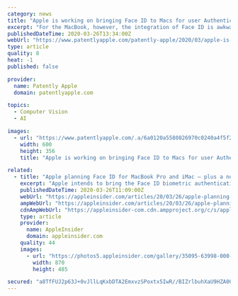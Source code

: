 ```yaml
---
category: news
title: "Apple is working on bringing Face ID to Macs for user Authentication, Face Gesture Recognition and more"
excerpt: "For the MacBook, however, the integration of Face ID is awkwardly designed having some components at the top of the display but having light pattern recognition module that includes the needed dot projector built into the Touch Bar area in the keyboard. Technically speaking Apple notes that recent advances in computing devices have enabled ..."
publishedDateTime: 2020-03-26T13:34:00Z
webUrl: "https://www.patentlyapple.com/patently-apple/2020/03/apple-is-working-on-bringing-face-id-to-macs-for-user-authentication-face-gesture-recognition-and-more.html"
type: article
quality: 8
heat: -1
published: false

provider:
  name: Patently Apple
  domain: patentlyapple.com

topics:
  - Computer Vision
  - AI

images:
  - url: "https://www.patentlyapple.com/.a/6a0120a5580826970c0240a4f5f2d1200d-600wi"
    width: 600
    height: 356
    title: "Apple is working on bringing Face ID to Macs for user Authentication, Face Gesture Recognition and more"

related:
  - title: "Apple planning Face ID for MacBook Pro and iMac — plus a notch"
    excerpt: "Apple intends to bring the Face ID biometric authentication system introduced with the iPhone, to its Mac range, including both portables and desktops. Notice the circled part at the top of the screen on this MacBook Pro-like sketch \"Light Recognition Module for Determining a User of a Computing Device,\" US Patent No. 20200097747, is chiefly ..."
    publishedDateTime: 2020-03-26T11:09:00Z
    webUrl: "https://appleinsider.com/articles/20/03/26/apple-planning-face-id-for-macbook-pro-and-imac----plus-a-notch"
    ampWebUrl: "https://appleinsider.com/articles/20/03/26/apple-planning-face-id-for-macbook-pro-and-imac----plus-a-notch/amp/"
    cdnAmpWebUrl: "https://appleinsider-com.cdn.ampproject.org/c/s/appleinsider.com/articles/20/03/26/apple-planning-face-id-for-macbook-pro-and-imac----plus-a-notch/amp/"
    type: article
    provider:
      name: AppleInsider
      domain: appleinsider.com
    quality: 44
    images:
      - url: "https://photos5.appleinsider.com/gallery/35095-63998-000-lead-Face-ID-on-Mac-xl.jpg"
        width: 870
        height: 485

secured: "a8TfFUJ2p63J+0vJllLqKxbDTA2EmxvzSPoxtx5IwR//BIZrlbuhXaU9HZA00//AsfoKPkSjilcDh6st7dg2fj9FXCR/J/j+wrVUqna7Nal7jXpThRY6f79oj/XHwnTxZYRQUK3MjVAy1TmblqiwwxOkH8m/td9cwZ2CUJE9iqauNPZimVeJTBPIS9KukgFuEHd9GPKZX2ir8zuHfmveehd7iIWgapbdOBwwaOoZQ+fX7bpS84RH0cxf1SBRuuQHRUfEtcixcvBV8Omob85478/zTBplVS26/8nq4q68lFUFjGhdH4yney4t6zWeQsfN;u+D4XA85S1zD2hvKvcfG+w=="
---
```


